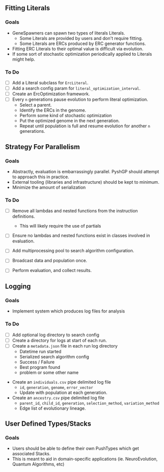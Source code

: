## Fitting Literals

### Goals

- GeneSpawners can spawn two types of literals Literals.
  - Some Literals are provided by users and don't require fitting.
  - Some Literals are ERCs produced by ERC generator functions.
- Fitting ERC Literals to their optimal value is difficult via evolution.
- If some sort of stochastic optimization periodically applied to Literals might help.

### To Do

- [ ] Add a Literal subclass for `ErcLiteral`.
- [ ] Add a search config param for `literal_optimization_interval`.
- [ ] Create an ErcOptimization framework.
- [ ] Every `n` generations pause evolution to perform literal optimization.
  - Select a parent.
  - Identify the ERCs in the genome.
  - Perform some kind of stochastic optimization
  - Put the optimized genome in the next generation.
  - Repeat until population is full and resume evolution for another `n` generations.

## Strategy For Parallelism

### Goals

- Abstractly, evaluation is embarrassingly parallel. PyshGP should attempt to approach this in practice.
- External tooling (libraries and infrastructure) should be kept to minimum.
- Minimize the amount of serialization

### To Do

- [ ] Remove all lambdas and nested functions from the instruction definitions.
  - This will likely require the use of partials
- [ ] Ensure no lambdas and nested functions exist in classes involved in evaluation.
- [ ] Add multiprocessing pool to search algorithm configuration.
- [ ] Broadcast data and population once.
- [ ] Perform evaluation, and collect results.


## Logging

### Goals

- Implement system which produces log files for analysis

### To Do

- [ ] Add optional log directory to search config
- [ ] Create a directory for logs at start of each run.
- [ ] Create a `metadata.json` file in each run log directory
  - Datetime run started
  - Serialized search algorithm config
  - Success / Failure
  - Best program found
  - problem or some other name
- Create an `individuals.csv` pipe delimited log file
  - `id`, `generation`, `genome`, `error_vector`
  - Update with population at each generation.
- Create an `ancestry.csv` pipe delimited log file
  - `parent_id`, `child_id`, `generation`, `selection_method`, `variation_method`
  - Edge list of evolutionary lineage.


## User Defined Types/Stacks

### Goals

- Users should be able to define their own PushTypes which get associated Stacks.
- This is meant to aid in domain-specific applications (ie. NeuroEvolution, Quantum Algorithms, etc)
